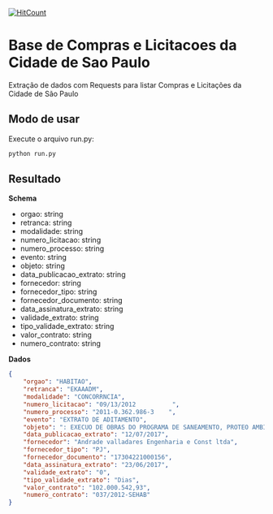 [![HitCount](http://hits.dwyl.com/learning-crawlers/Base-Compras-Licitacoes-Sao-Paulo.svg)](http://hits.dwyl.com/learning-crawlers/Base-Compras-Licitacoes-Sao-Paulo)

# Base de Compras e Licitacoes da Cidade de Sao Paulo
Extração de dados com Requests para listar Compras e Licitações da Cidade de São Paulo

## Modo de usar

Execute o arquivo run.py:

```bash
python run.py
```

## Resultado

**Schema**

- orgao: string
- retranca: string
- modalidade: string
- numero_licitacao: string
- numero_processo: string
- evento: string
- objeto: string
- data_publicacao_extrato: string
- fornecedor: string
- fornecedor_tipo: string
- fornecedor_documento: string
- data_assinatura_extrato: string
- validade_extrato: string
- tipo_validade_extrato: string
- valor_contrato: string
- numero_contrato: string

**Dados**

```json
{
    "orgao": "HABITAO",
    "retranca": "EKAAADM",
    "modalidade": "CONCORRNCIA",
    "numero_licitacao": "09/13/2012          ",
    "numero_processo": "2011-0.362.986-3    ",
    "evento": "EXTRATO DE ADITAMENTO",
    "objeto": ": EXECUO DE OBRAS DO PROGRAMA DE SANEAMENTO, PROTEO AMBIENTAL E RECUPERAO DA QUALIDADE DAS GUAS EM REAS DEGRADADAS DE MANANCIAL HDRICO DAS BACIAS GUARAPIRANGA E BILLINGS, URBANIZAO DE FAVELAS E REGULARIZAO DE LOTEAMENTOS PRECRIOS  LOTE 09, NO MBITO DA COORDENADORIA DE HABITAO DA SECRETARIA MUNICIPAL DE HABITAO  SEHAB, INTEGRADA PELA SUPERINTENDNCIA DE HABITAO POPULAR  HABI, PELO PROGRAMA MANANCIAIS E PELO DEPARTAMENTO DE REGULARIZAO DE PARCELAMENTO DO SOLO - RESOLO.",
    "data_publicacao_extrato": "12/07/2017",
    "fornecedor": "Andrade valladares Engenharia e Const ltda",
    "fornecedor_tipo": "PJ",
    "fornecedor_documento": "17304221000156",
    "data_assinatura_extrato": "23/06/2017",
    "validade_extrato": "0",
    "tipo_validade_extrato": "Dias",
    "valor_contrato": "102.000.542,93",
    "numero_contrato": "037/2012-SEHAB"
}
```